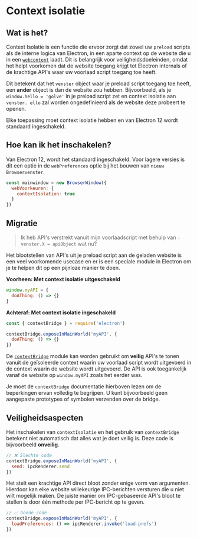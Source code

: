# Context isolatie

## Wat is het?

Context Isolatie is een functie die ervoor zorgt dat zowel uw `preload` scripts als de interne logica van Electron, in een aparte context op de website die u in een [`webcontent`](../api/web-contents.md) laadt.  Dit is belangrijk voor veiligheidsdoeleinden, omdat het helpt voorkomen dat de website toegang krijgt tot Electron internals of de krachtige API's waar uw voorlaad script toegang toe heeft.

Dit betekent dat het `venster` object waar je preload script toegang toe heeft, een **ander** object is dan de website zou hebben.  Bijvoorbeeld, als je `window.hello = 'golve'` in je preload script zet en context isolatie aan `venster. ello` zal worden ongedefinieerd als de website deze probeert te openen.

Elke toepassing moet context isolatie hebben en van Electron 12 wordt standaard ingeschakeld.

## Hoe kan ik het inschakelen?

Van Electron 12, wordt het standaard ingeschakeld. Voor lagere versies is dit een optie in de `webPreferences` optie bij het bouwen van `nieuw Browservenster`.

```javascript
const mainwindow = new BrowserWindow({
  webVoorkeuren: {
    contextIsolation: true
  }
})
```

## Migratie

> Ik heb API's verstrekt vanuit mijn voorlaadscript met behulp van `-venster.X = apiObject` wat nu?

Het blootstellen van API's uit je preload script aan de geladen website is een veel voorkomende usecase en er is een speciale module in Electron om je te helpen dit op een pijnloze manier te doen.

**Voorheen: Met context isolatie uitgeschakeld**

```javascript
window.myAPI = {
  doAThing: () => {}
}
```

**Achteraf: Met context isolatie ingeschakeld**

```javascript
const { contextBridge } = require('electron')

contextBridge.exposeInMainWorld('myAPI', {
  doAThing: () => {}
})
```

De [`contextBridge`](../api/context-bridge.md) module kan worden gebruikt om **veilig** API's te tonen vanuit de geïsoleerde context waarin uw voorlaad script wordt uitgevoerd in de context waarin de website wordt uitgevoerd. De API is ook toegankelijk vanaf de website op `window.myAPI` zoals het eerder was.

Je moet de `contextBridge` documentatie hierboven lezen om de beperkingen ervan volledig te begrijpen.  U kunt bijvoorbeeld geen aangepaste prototypes of symbolen verzenden over de bridge.

## Veiligheidsaspecten

Het inschakelen van `contextIsolatie` en het gebruik van `contextBridge` betekent niet automatisch dat alles wat je doet veilig is.  Deze code is bijvoorbeeld **onveilig**.

```javascript
// ❌ Slechte code
contextBridge.exposeInMainWorld('myAPI', {
  send: ipcRenderer.send
})
```

Het stelt een krachtige API direct bloot zonder enige vorm van argumenten. Hierdoor kan elke website willekeurige IPC-berichten versturen die u niet wilt mogelijk maken. De juiste manier om IPC-gebaseerde API's bloot te stellen is door één methode per IPC-bericht op te geven.

```javascript
// ✅ Goede code
contextBridge.exposeInMainWorld('myAPI', {
  loadPreferences: () => ipcRenderer.invoke('load-prefs')
})
```

